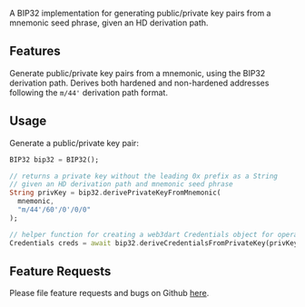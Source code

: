 A BIP32 implementation for generating public/private key pairs from a mnemonic seed phrase, given an HD derivation path.

## Features

Generate public/private key pairs from a mnemonic, using the BIP32 derivation path. Derives both hardened and non-hardened addresses following the `m/44'` derivation path format.

## Usage

Generate a public/private key pair:

```dart
BIP32 bip32 = BIP32();

// returns a private key without the leading 0x prefix as a String
// given an HD derivation path and mnemonic seed phrase
String privKey = bip32.derivePrivateKeyFromMnemonic(
  mnemonic,
  "m/44'/60'/0'/0/0"
);

// helper function for creating a web3dart Credentials object for operations e.g. signing
Credentials creds = await bip32.deriveCredentialsFromPrivateKey(privKey);
```

## Feature Requests

Please file feature requests and bugs on Github [here](https://github.com/variadiclabs/bip32-mnemonic/issues/new).
